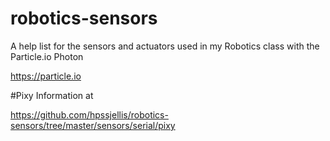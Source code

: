 # robotics-sensors
A help list for the sensors and actuators used in my Robotics class with the Particle.io Photon

https://particle.io


#Pixy Information at 

https://github.com/hpssjellis/robotics-sensors/tree/master/sensors/serial/pixy



